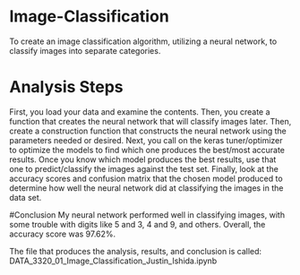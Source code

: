 # Image-Classification
To create an image classification algorithm, utilizing a neural network, to classify images into separate categories.

# Analysis Steps
First, you load your data and examine the contents. 
Then, you create a function that creates the neural network that will classify images later.
Then, create a construction function that constructs the neural network using the parameters needed or desired.
Next, you call on the keras tuner/optimizer to optimize the models to find which one produces the best/most accurate results.
Once you know which model produces the best results, use that one to predict/classify the images against the test set.
Finally, look at the accuracy scores and confusion matrix that the chosen model produced to determine how well the neural network did at classifying the images in the data set.

#Conclusion
My neural network performed well in classifying images, with some trouble with digits like 5 and 3, 4 and 9, and others. Overall, the accuracy score was 97.62%. 

The file that produces the analysis, results, and conclusion is called: DATA_3320_01_Image_Classification_Justin_Ishida.ipynb
